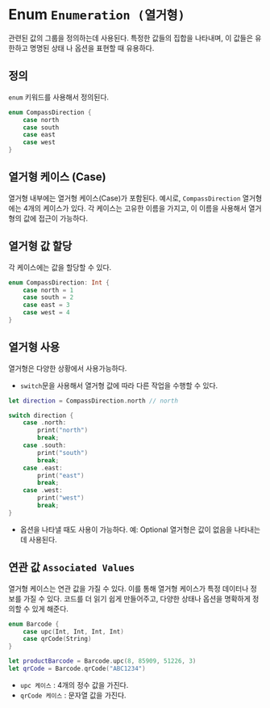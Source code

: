 # Enum `Enumeration (열거형)`

관련된 값의 그룹을 정의하는데 사용된다.
특정한 값들의 집합을 나타내며, 이 값들은 유한하고 명명된 상태 나 옵션을 표현할 때 유용하다.

## 정의

`enum` 키워드를 사용해서 정의된다.

```swift
enum CompassDirection {
    case north
    case south
    case east
    case west
}
```

## 열거형 케이스 (Case)

열거형 내부에는 열거형 케이스(Case)가 포함된다.
예시로, `CompassDirection` 열거형에는 4개의 케이스가 있다.
각 케이스는 고유한 이름을 가지고, 이 이름을 사용해서 열거형의 값에 접근이 가능하다.

## 열거형 값 할당

각 케이스에는 값을 할당할 수 있다.

```swift
enum CompassDirection: Int {
    case north = 1
    case south = 2
    case east = 3
    case west = 4
}
```

## 열거형 사용

열거형은 다양한 상황에서 사용가능하다.

- `switch`문을 사용해서 열거형 값에 따라 다른 작업을 수행할 수 있다.

```swift
let direction = CompassDirection.north // north

switch direction {
    case .north:
        print("north")
        break;
    case .south:
        print("south")
        break;
    case .east:
        print("east")
        break;
    case .west:
        print("west")
        break;
}
```

- 옵션을 나타낼 때도 사용이 가능하다.
  예: Optional 열거형은 값이 없음을 나타내는 데 사용된다.

## 연관 값 `Associated Values`

열거형 케이스는 연관 값을 가질 수 있다.
이를 통해 열거형 케이스가 특정 데이터나 정보를 가질 수 있다.
코드를 더 읽기 쉽게 만들어주고, 다양한 상태나 옵션을 명확하게 정의할 수 있게 해준다.

```swift
enum Barcode {
    case upc(Int, Int, Int, Int)
    case qrCode(String)
}

let productBarcode = Barcode.upc(8, 85909, 51226, 3)
let qrCode = Barcode.qrCode("ABC1234")
```

- `upc 케이스` : 4개의 정수 값을 가진다.
- `qrCode 케이스` : 문자열 값을 가진다.
